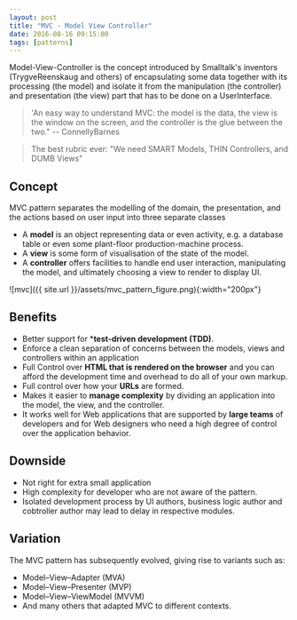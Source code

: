 ```yaml
---
layout: post
title: "MVC - Model View Controller"
date: 2016-08-16 09:15:00
tags: [patterns]
---
```

Model-View-Controller is the concept introduced by Smalltalk's inventors (TrygveReenskaug and others) of encapsulating some data together with its processing (the model) and isolate it from the manipulation (the controller) and presentation (the view) part that has to be done on a UserInterface.

>  'An easy way to understand MVC: the model is the data, the view is the window on the screen, and the controller is the glue between the two." -- ConnellyBarnes

> The best rubric ever: "We need SMART Models, THIN Controllers, and DUMB Views"

## Concept

MVC pattern separates the modelling of the domain, the presentation, and the actions based on user input into three separate classes

* A **model** is an object representing data or even activity, e.g. a database table or even some plant-floor production-machine process.
* A **view** is some form of visualisation of the state of the model.
* A **controller** offers facilities to handle end user interaction, manipulating the model, and ultimately choosing a view to render to display UI.

![mvc]({{ site.url }}/assets/mvc_pattern_figure.png){:width="200px"}

## Benefits

* Better support for ***test-driven development (TDD)**.
* Enforce a clean separation of concerns between the models, views and controllers within an application
* Full Control over **HTML that is rendered on the browser** and you can afford the development time and overhead to do all of your own markup.
* Full control over how your **URLs** are formed.
* Makes it easier to **manage complexity** by dividing an application into the model, the view, and the controller.
* It works well for Web applications that are supported by **large teams** of developers and for Web designers who need a high degree of control over the application behavior.

<!-- ![a](https://i-msdn.sec.s-msft.com/dynimg/IC114765.gif) -->

## Downside

* Not right for extra small application
* High complexity for developer who are not aware of the pattern.
* Isolated development process by UI authors, business logic author and cobtroller author may lead to delay in respective modules.

## Variation

The MVC pattern has subsequently evolved, giving rise to variants such as:

* Model–View–Adapter (MVA)
* Model–View–Presenter (MVP)
* Model–View–ViewModel (MVVM)
* And many others that adapted MVC to different contexts.

